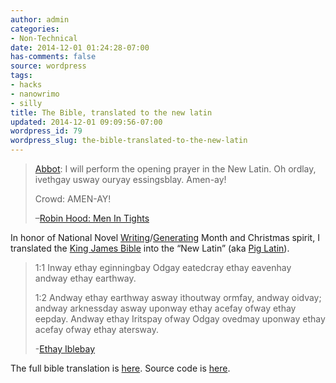 ```yaml
---
author: admin
categories:
- Non-Technical
date: 2014-12-01 01:24:28-07:00
has-comments: false
source: wordpress
tags:
- hacks
- nanowrimo
- silly
title: The Bible, translated to the new latin
updated: 2014-12-01 09:09:56-07:00
wordpress_id: 79
wordpress_slug: the-bible-translated-to-the-new-latin
---
```

> [Abbot](http://www.imdb.com/name/nm0887694/?ref_=tt_trv_qu): I will perform the opening prayer in the New Latin. Oh ordlay, ivethgay usway ouryay essingsblay. Amen-ay!
> 
> Crowd: AMEN-AY!
> 
> –[Robin Hood: Men In Tights](http://www.imdb.com/title/tt0107977/quotes?item=qt0327154)

In honor of National Novel [Writing](http://nanowrimo.za3k.com/)/[Generating](https://github.com/dariusk/NaNoGenMo-2014/issues/148) Month and Christmas spirit, I translated the [King James Bible](http://www.gutenberg.org/ebooks/10) into the “New Latin” (aka [Pig Latin](http://en.wikipedia.org/wiki/Pig_Latin)).

> 1:1 Inway ethay eginningbay Odgay eatedcray ethay eavenhay andway ethay earthway.
> 
> 1:2 Andway ethay earthway asway ithoutway ormfay, andway oidvay; andway arknessday asway uponway
> ethay acefay ofway ethay eepday. Andway ethay Iritspay ofway Odgay ovedmay uponway ethay acefay ofway ethay
> atersway.
> 
> -[Ethay Iblebay](http://za3k.com/new%20latin%20bible.txt)

The full bible translation is [here](http://za3k.com/new%20latin%20bible.txt). Source code is [here](https://github.com/vanceza/newlatinbible).
